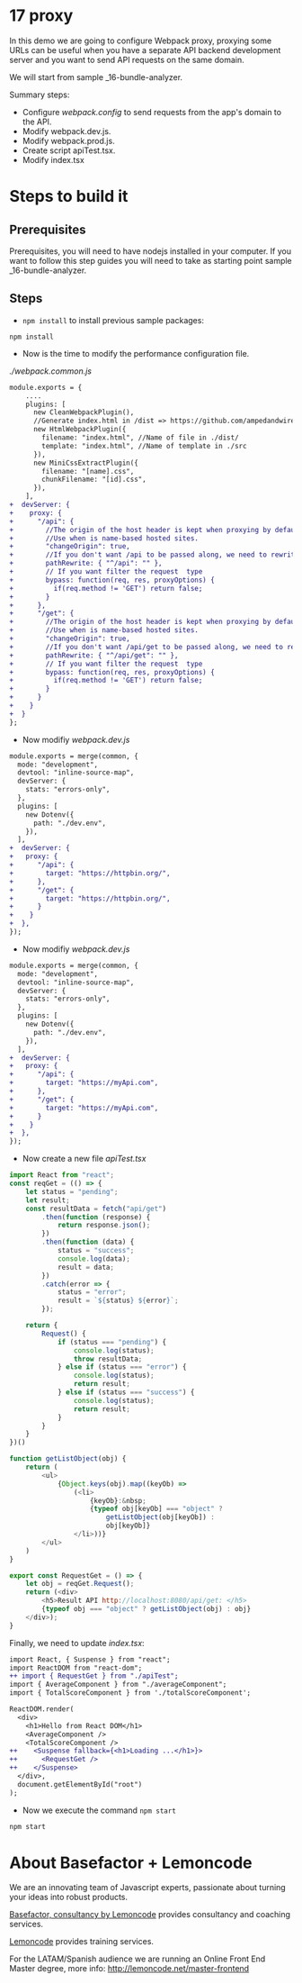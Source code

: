 # 17 proxy

In this demo we are going to configure Webpack proxy, proxying some URLs can be useful when you have a separate API backend development server and you want to send API requests on the same domain.

We will start from sample _16-bundle-analyzer.

Summary steps:

- Configure _webpack.config_ to send requests from the app's domain to the API.
- Modify webpack.dev.js.
- Modify webpack.prod.js.
- Create script apiTest.tsx.
- Modify index.tsx

# Steps to build it

## Prerequisites

Prerequisites, you will need to have nodejs installed in your computer. If you want to follow this step guides you will need to take as starting point sample _16-bundle-analyzer.

## Steps

- `npm install` to install previous sample packages:

```
npm install
```

- Now is the time to modify the performance configuration file.

_./webpack.common.js_

```diff
module.exports = {
    ....
    plugins: [
      new CleanWebpackPlugin(),
      //Generate index.html in /dist => https://github.com/ampedandwired/html-webpack-plugin
      new HtmlWebpackPlugin({
        filename: "index.html", //Name of file in ./dist/
        template: "index.html", //Name of template in ./src
      }),
      new MiniCssExtractPlugin({
        filename: "[name].css",
        chunkFilename: "[id].css",
      }),
    ],
+  devServer: {
+    proxy: {
+      "/api": {
+        //The origin of the host header is kept when proxying by default: if true to override this behaviour. 
+        //Use when is name-based hosted sites.
+        "changeOrigin": true,
+        //If you don't want /api to be passed along, we need to rewrite the path:
+        pathRewrite: { "^/api": "" },
+        // If you want filter the request  type 
+        bypass: function(req, res, proxyOptions) {
+          if(req.method != 'GET') return false;
+        }
+      },
+      "/get": {
+        //The origin of the host header is kept when proxying by default: if true to override this behaviour. 
+        //Use when is name-based hosted sites.
+        "changeOrigin": true,
+        //If you don't want /api/get to be passed along, we need to rewrite the path:
+        pathRewrite: { "^/api/get": "" },
+        // If you want filter the request  type 
+        bypass: function(req, res, proxyOptions) {
+          if(req.method != 'GET') return false;
+        }
+      }
+    }
+  }
};
```

- Now modifiy _webpack.dev.js_

```diff
module.exports = merge(common, {
  mode: "development",
  devtool: "inline-source-map",
  devServer: {
    stats: "errors-only",
  },
  plugins: [
    new Dotenv({
      path: "./dev.env",
    }),
  ],
+  devServer: {
+   proxy: {
+      "/api": {
+        target: "https://httpbin.org/",
+      },
+      "/get": {
+        target: "https://httpbin.org/",
+      }
+    }
+  },
});
```

- Now modifiy _webpack.dev.js_
```diff
module.exports = merge(common, {
  mode: "development",
  devtool: "inline-source-map",
  devServer: {
    stats: "errors-only",
  },
  plugins: [
    new Dotenv({
      path: "./dev.env",
    }),
  ],
+  devServer: {
+   proxy: {
+      "/api": {
+        target: "https://myApi.com",
+      },
+      "/get": {
+        target: "https://myApi.com",
+      }
+    }
+  },
});
```

- Now create a new file _apiTest.tsx_

```javascript
import React from "react";
const reqGet = (() => {
    let status = "pending";
    let result;
    const resultData = fetch("api/get")
        .then(function (response) {
            return response.json();
        })
        .then(function (data) {
            status = "success";
            console.log(data);
            result = data;
        })
        .catch(error => {
            status = "error";
            result = `${status} ${error}`;
        });

    return {
        Request() {
            if (status === "pending") {
                console.log(status);
                throw resultData;
            } else if (status === "error") {
                console.log(status);
                return result;
            } else if (status === "success") {
                console.log(status);
                return result;
            }
        }
    }
})()

function getListObject(obj) {
    return (
        <ul>
            {Object.keys(obj).map((keyOb) =>
                (<li>
                    {keyOb}:&nbsp;
                    {typeof obj[keyOb] === "object" ?
                        getListObject(obj[keyOb]) :
                        obj[keyOb]}
                </li>))}
        </ul>
    )
}

export const RequestGet = () => {
    let obj = reqGet.Request();
    return (<div>
        <h5>Result API http://localhost:8080/api/get: </h5>
        {typeof obj === "object" ? getListObject(obj) : obj}
    </div>);
}
```

Finally, we need to update _index.tsx_:

```diff
import React, { Suspense } from "react";
import ReactDOM from "react-dom";
++ import { RequestGet } from "./apiTest";
import { AverageComponent } from "./averageComponent";
import { TotalScoreComponent } from './totalScoreComponent';

ReactDOM.render(
  <div>
    <h1>Hello from React DOM</h1>
    <AverageComponent />
    <TotalScoreComponent />
++    <Suspense fallback={<h1>Loading ...</h1>}>
++      <RequestGet />
++    </Suspense>
  </div>,
  document.getElementById("root")
);
```

- Now we execute the command `npm start`

```bash
npm start
```

# About Basefactor + Lemoncode

We are an innovating team of Javascript experts, passionate about turning your ideas into robust products.

[Basefactor, consultancy by Lemoncode](http://www.basefactor.com) provides consultancy and coaching services.

[Lemoncode](http://lemoncode.net/services/en/#en-home) provides training services.

For the LATAM/Spanish audience we are running an Online Front End Master degree, more info: http://lemoncode.net/master-frontend

